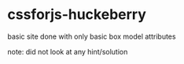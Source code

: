 # cssforjs-huckeberry
basic site done with only basic box model attributes

note: did not look at any hint/solution
